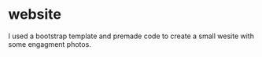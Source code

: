 # website

I used a bootstrap template and premade code to create a small wesite with some engagment photos. 
